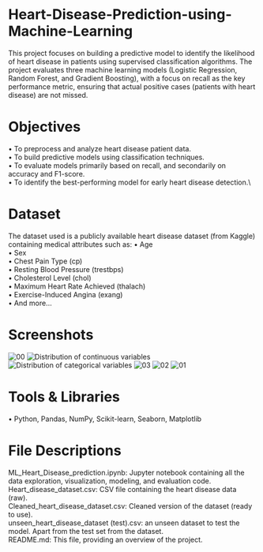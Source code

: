 # Heart-Disease-Prediction-using-Machine-Learning
This project focuses on building a predictive model to identify the likelihood of heart disease in patients using supervised classification algorithms. The project evaluates three machine learning models (Logistic Regression, Random Forest, and Gradient Boosting), with a focus on recall as the key performance metric, ensuring that actual positive cases (patients with heart disease) are not missed.

# Objectives
•	To preprocess and analyze heart disease patient data.\
•	To build predictive models using classification techniques.\
•	To evaluate models primarily based on recall, and secondarily on accuracy and F1-score.\
•	To identify the best-performing model for early heart disease detection.\

# Dataset
The dataset used is a publicly available heart disease dataset (from Kaggle) containing medical attributes such as:
•	Age\
•	Sex\
•	Chest Pain Type (cp)\
•	Resting Blood Pressure (trestbps)\
•	Cholesterol Level (chol)\
•	Maximum Heart Rate Achieved (thalach)\
•	Exercise-Induced Angina (exang)\
•	And more...
# Screenshots
![00](https://github.com/user-attachments/assets/ac9f89ce-0645-4eba-b21b-ff689d23e5c3)
![Distribution of continuous variables](https://github.com/user-attachments/assets/a9da6dbd-63fb-44b4-bc42-8e4c42a65bee)
![Distribution of categorical variables](https://github.com/user-attachments/assets/dcc8a755-cffe-4f45-add2-8a50dbfaea19)
![03](https://github.com/user-attachments/assets/3dac7ab8-1aae-4708-8577-a6e53a5d577c)
![02](https://github.com/user-attachments/assets/abb68c34-5e32-40fb-95dd-2fa1da919ee2)
![01](https://github.com/user-attachments/assets/67e93238-6141-40b7-a23c-f96089b2f5bc)

# Tools & Libraries
•	Python, Pandas, NumPy, Scikit-learn, Seaborn, Matplotlib

# File Descriptions
ML_Heart_Disease_prediction.ipynb: Jupyter notebook containing all the data exploration, visualization, modeling, and evaluation code.\
Heart_disease_dataset.csv: CSV file containing the heart disease data (raw).\
Cleaned_heart_disease_dataset.csv: Cleaned version of the dataset (ready to use).\
unseen_heart_disease_dataset (test).csv: an unseen dataset to test the model. Apart from the test set from the dataset.\
README.md: This file, providing an overview of the project.

